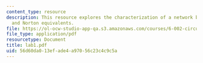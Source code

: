 ```yaml
---
content_type: resource
description: This resource explores the characterization of a network by its Thevenin
  and Norton equivalents.
file: https://ol-ocw-studio-app-qa.s3.amazonaws.com/courses/6-002-circuits-and-electronics-spring-2007/56d60da013efade4a97056c23c4c9c5a_lab1.pdf
file_type: application/pdf
resourcetype: Document
title: lab1.pdf
uid: 56d60da0-13ef-ade4-a970-56c23c4c9c5a
---
```

